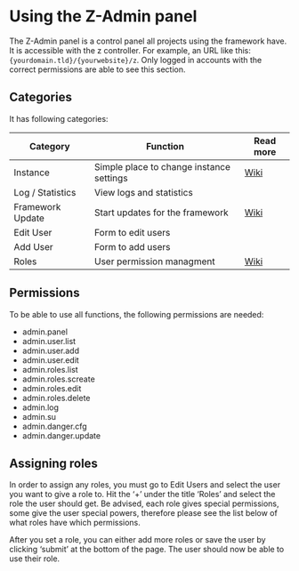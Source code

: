 # Using the Z-Admin panel
The Z-Admin panel is a control panel all projects using the framework have. It is accessible with the z controller. For example, an URL like this: `{yourdomain.tld}/{yourwebsite}/z`. Only logged in accounts with the correct permissions are able to see this section.
## Categories
It has following categories:

| Category | Function | Read more |
| -------- | -------- | -------- |
| Instance | Simple place to change instance settings| [Wiki](https://git.zierhut-it.de/zubzet/framework/wiki/The-Booter-Settings) |
| Log / Statistics | View logs and statistics
| Framework Update | Start updates for the framework | [Wiki](https://git.zierhut-it.de/zubzet/framework/wiki/Updating-to-the-newest-version-of-the-framework)
| Edit User | Form to edit users
| Add User | Form to add users
| Roles | User permission managment | [Wiki](https://git.zierhut-it.de/zubzet/framework/wiki/Using-the-Permissions-System)
## Permissions
To be able to use all functions, the following permissions are needed:
*  admin.panel
*  admin.user.list
*  admin.user.add
*  admin.user.edit
*  admin.roles.list
*  admin.roles.screate
*  admin.roles.edit
*  admin.roles.delete
*  admin.log
*  admin.su
*  admin.danger.cfg
*  admin.danger.update

## Assigning roles
In order to assign any roles, you must go to Edit Users and select the user you want to give a role to. Hit the ‘+’ under the title ‘Roles’ and select the role the user should get. Be advised, each role gives special permissions, some give the user special powers, therefore please see the list below of what roles have which permissions.

After you set a role, you can either add more roles or save the user by clicking ‘submit’ at the bottom of the page. The user should now be able to use their role. 
